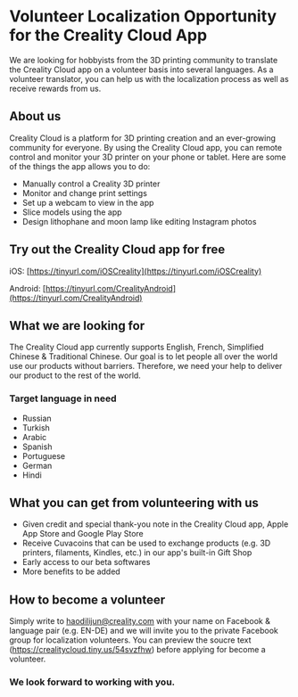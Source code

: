 # Volunteer Localization Opportunity for the Creality Cloud App
 We are looking for hobbyists from the 3D printing community to translate the Creality Cloud app on a volunteer basis into several languages. As a volunteer translator, you can help us with the localization process as well as receive rewards from us.
## About us
Creality Cloud is a platform for 3D printing creation and an ever-growing community for everyone.
By using the Creality Cloud app, you can remote control and monitor your 3D printer on your phone or tablet. Here are some of the things the app allows you to do:

- Manually control a Creality 3D printer
- Monitor and change print settings
- Set up a webcam to view in the app
- Slice models using the app
- Design lithophane and moon lamp like editing Instagram photos
## Try out the Creality Cloud app for free
iOS: [https://tinyurl.com/iOSCreality](https://tinyurl.com/iOSCreality)

Android: [https://tinyurl.com/CrealityAndroid](https://tinyurl.com/CrealityAndroid)

## What we are looking for
The Creality Cloud app currently supports English, French, Simplified Chinese & Traditional Chinese. Our goal is to let people all over the world use our products without barriers. Therefore, we need your help to deliver our product to the rest of the world.
### Target language in need
- Russian
- Turkish
- Arabic
- Spanish
- Portuguese
- German
- Hindi

## What you can get from volunteering with us
- Given credit and special thank-you note in the Creality Cloud app, Apple App Store and Google Play Store
- Receive Cuvacoins that can be used to exchange products (e.g. 3D printers, filaments, Kindles, etc.) in our app's built-in Gift Shop
- Early access to our beta softwares
- More benefits to be added

## How to become a volunteer
Simply write to haodilijun@creality.com with your name on Facebook & language pair (e.g. EN-DE) and we will invite you to the private Facebook group for localization volunteers.
You can preview the soucre text (https://crealitycloud.tiny.us/54svzfhw) before applying for become a volunteer. 

### We look forward to working with you.
